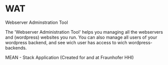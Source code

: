 # WAT

Webserver Adminstration Tool

The 'Webserver Administration Tool' helps you managing all the webservers and (wordpress) websites you run. 
You can also manage all users of your wordpress backend, and see wich user has access to wich wordpress-backends.

MEAN - Stack Application
(Created for and at Fraunhofer HHI)

